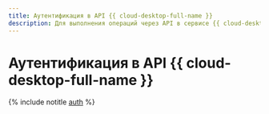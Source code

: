 ```yaml
---
title: Аутентификация в API {{ cloud-desktop-full-name }}
description: Для выполнения операций через API в сервисе {{ cloud-desktop-name }} необходимо получить IAM-токен для своего аккаунта.
---
```


# Аутентификация в API {{ cloud-desktop-full-name }}

{% include notitle [auth](../../_includes/authentication.md) %}
